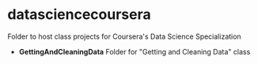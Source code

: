 datasciencecoursera
===================

Folder to host class projects for Coursera's Data Science Specialization

- **GettingAndCleaningData**
Folder for "Getting and Cleaning Data" class